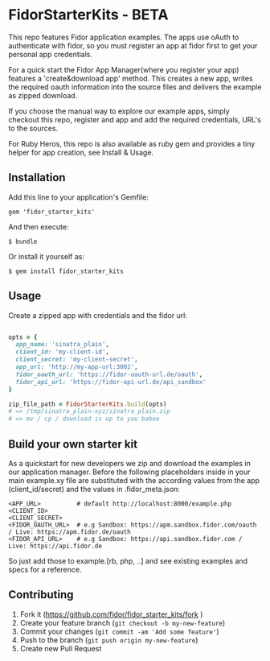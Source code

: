 # FidorStarterKits - BETA

This repo features Fidor application examples. The apps use oAuth to
authenticate with fidor, so you must register an app at fidor first to get your
personal app credentials.

For a quick start the Fidor App Manager(where you register your app) features a
'create&download app' method. This creates a new app, writes the required oauth
information into the source files and delivers the example as zipped download.

If you choose the manual way to explore our example apps, simply checkout this
repo, register and app and add the required credentials, URL's to the sources.

For Ruby Heros, this repo is also available as ruby gem and provides a tiny
helper for app creation, see Install & Usage.


## Installation

Add this line to your application's Gemfile:

    gem 'fidor_starter_kits'

And then execute:

    $ bundle

Or install it yourself as:

    $ gem install fidor_starter_kits

## Usage

Create a zipped app with credentials and the fidor url:

```ruby

opts = {
  app_name: 'sinatra_plain',
  client_id: 'my-client-id',
  client_secret: 'my-client-secret',
  app_url: 'http://my-app-url:3002',
  fidor_oauth_url: 'https://fidor-oauth-url.de/oauth',
  fidor_api_url: 'https://fidor-api-url.de/api_sandbox'
}

zip_file_path = FidorStarterKits.build(opts)
# => /tmp/sinatra_plain-xyz/sinatra_plain.zip
# => mv / cp / download is up to you babee
```

## Build your own starter kit

As a quickstart for new developers we zip and download the examples in our
application manager. Before the following placeholders inside in your main
example.xy file are substituted with the according values from the app
(client_id/secret) and the values in .fidor_meta.json:

    <APP_URL>          # default http://localhost:8000/example.php
    <CLIENT_ID>
    <CLIENT_SECRET>
    <FIDOR_OAUTH_URL>  # e.g Sandbox: https://apm.sandbox.fidor.com/oauth / Live: https://apm.fidor.de/oauth
    <FIDOR_API_URL>    # e.g Sandbox: https://api.sandbox.fidor.com / Live: https://api.fidor.de

So just add those to example.[rb, php, ..] and see existing examples and specs
for a reference.

## Contributing

1. Fork it (https://github.com/fidor/fidor_starter_kits/fork )
2. Create your feature branch (`git checkout -b my-new-feature`)
3. Commit your changes (`git commit -am 'Add some feature'`)
4. Push to the branch (`git push origin my-new-feature`)
5. Create new Pull Request
